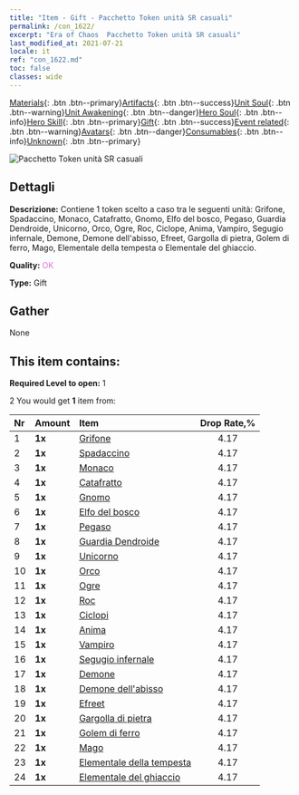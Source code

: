 ```yaml
---
title: "Item - Gift - Pacchetto Token unità SR casuali"
permalink: /con_1622/
excerpt: "Era of Chaos  Pacchetto Token unità SR casuali"
last_modified_at: 2021-07-21
locale: it
ref: "con_1622.md"
toc: false
classes: wide
---
```

 [Materials](/ItemsIT/){: .btn .btn--primary}[Artifacts](/ItemsIT/Artifacts/){: .btn .btn--success}[Unit Soul](/ItemsIT/UnitSoul/){: .btn .btn--warning}[Unit Awakening](/ItemsIT/UnitAwakening/){: .btn .btn--danger}[Hero Soul](/ItemsIT/HeroSoul/){: .btn .btn--info}[Hero Skill](/ItemsIT/HeroSkill/){: .btn .btn--primary}[Gift](/ItemsIT/Gift/){: .btn .btn--success}[Event related](/ItemsIT/Events/){: .btn .btn--warning}[Avatars](/ItemsIT/Avatars/){: .btn .btn--danger}[Consumables](/ItemsIT/Consumables/){: .btn .btn--info}[Unknown](/ItemsIT/Unknown/){: .btn .btn--primary}

 ![Pacchetto Token unità SR casuali](/images/t/i_907238.png)

## Dettagli
 **Descrizione:** Contiene 1 token scelto a caso tra le seguenti unità: Grifone, Spadaccino, Monaco, Catafratto, Gnomo, Elfo del bosco, Pegaso, Guardia Dendroide, Unicorno, Orco, Ogre, Roc, Ciclope, Anima, Vampiro, Segugio infernale, Demone, Demone dell'abisso, Efreet, Gargolla di pietra, Golem di ferro, Mago, Elementale della tempesta o Elementale del ghiaccio.

 **Quality:** <span style="color: #DA70D6">OK</span>

 **Type:** Gift

## Gather

  None

## This item contains:

 **Required Level to open:** 1

 2 You would get **1** item  from:

  | Nr | Amount |     Item    | Drop Rate,% |
  |:---|:-------|:------------|:---------:|
  | 1 |  **1x** | [Grifone](/ItemsIT/unt_192/) | 4.17 | 
  | 2 |  **1x** | [Spadaccino](/ItemsIT/unt_193/) | 4.17 | 
  | 3 |  **1x** | [Monaco](/ItemsIT/unt_194/) | 4.17 | 
  | 4 |  **1x** | [Catafratto](/ItemsIT/unt_195/) | 4.17 | 
  | 5 |  **1x** | [Gnomo](/ItemsIT/unt_200/) | 4.17 | 
  | 6 |  **1x** | [Elfo del bosco](/ItemsIT/unt_201/) | 4.17 | 
  | 7 |  **1x** | [Pegaso](/ItemsIT/unt_202/) | 4.17 | 
  | 8 |  **1x** | [Guardia Dendroide](/ItemsIT/unt_203/) | 4.17 | 
  | 9 |  **1x** | [Unicorno](/ItemsIT/unt_204/) | 4.17 | 
  | 10 |  **1x** | [Orco](/ItemsIT/unt_219/) | 4.17 | 
  | 11 |  **1x** | [Ogre](/ItemsIT/unt_220/) | 4.17 | 
  | 12 |  **1x** | [Roc](/ItemsIT/unt_221/) | 4.17 | 
  | 13 |  **1x** | [Ciclopi](/ItemsIT/unt_222/) | 4.17 | 
  | 14 |  **1x** | [Anima](/ItemsIT/unt_210/) | 4.17 | 
  | 15 |  **1x** | [Vampiro](/ItemsIT/unt_211/) | 4.17 | 
  | 16 |  **1x** | [Segugio infernale](/ItemsIT/unt_228/) | 4.17 | 
  | 17 |  **1x** | [Demone](/ItemsIT/unt_229/) | 4.17 | 
  | 18 |  **1x** | [Demone dell'abisso](/ItemsIT/unt_230/) | 4.17 | 
  | 19 |  **1x** | [Efreet](/ItemsIT/unt_231/) | 4.17 | 
  | 20 |  **1x** | [Gargolla di pietra](/ItemsIT/unt_236/) | 4.17 | 
  | 21 |  **1x** | [Golem di ferro](/ItemsIT/unt_237/) | 4.17 | 
  | 22 |  **1x** | [Mago](/ItemsIT/unt_238/) | 4.17 | 
  | 23 |  **1x** | [Elementale della tempesta](/ItemsIT/unt_263/) | 4.17 | 
  | 24 |  **1x** | [Elementale del ghiaccio](/ItemsIT/unt_264/) | 4.17 | 
